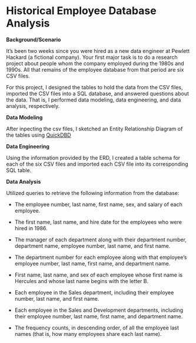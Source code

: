 # Historical Employee Database Analysis

__Background/Scenario__

It’s been two weeks since you were hired as a new data engineer at Pewlett Hackard (a fictional company). Your first major task is to do a research project about people whom the company employed during the 1980s and 1990s. All that remains of the employee database from that period are six CSV files.

For this project, I designed the tables to hold the data from the CSV files, imported the CSV files into a SQL database, and answered questions about the data. That is, I performed data modeling, data engineering, and data analysis, respectively.

__Data Modeling__

After inpecting the csv files, I sketched an Entity Relationship Diagram of the tables using [QuickDBD](https://app.quickdatabasediagrams.com/#/)

__Data Engineering__

Using the information provided by the ERD, I created a table schema for each of the six CSV files and imported each CSV file into its corresponding SQL table.

__Data Analysis__

Utilized queries to retrieve the following information from the database:

- The employee number, last name, first name, sex, and salary of each employee.

- The first name, last name, and hire date for the employees who were hired in 1986.

- The manager of each department along with their department number, department name, employee number, last name, and first name.

- The department number for each employee along with that employee’s employee number, last name, first name, and department name.

- First name, last name, and sex of each employee whose first name is Hercules and whose last name begins with the letter B.

- Each employee in the Sales department, including their employee number, last name, and first name.

- Each employee in the Sales and Development departments, including their employee number, last name, first name, and department name.

- The frequency counts, in descending order, of all the employee last names (that is, how many employees share each last name).
